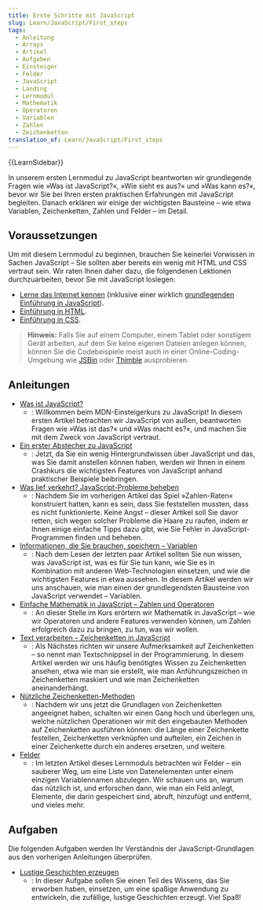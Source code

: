 ```yaml
---
title: Erste Schritte mit JavaScript
slug: Learn/JavaScript/First_steps
tags:
  - Anleitung
  - Arrays
  - Artikel
  - Aufgaben
  - Einsteiger
  - Felder
  - JavaScript
  - Landing
  - Lernmodul
  - Mathematik
  - Operatoren
  - Variablen
  - Zahlen
  - Zeichenketten
translation_of: Learn/JavaScript/First_steps
---
```

{{LearnSidebar}}

In unserem ersten Lernmodul zu JavaScript beantworten wir grundlegende Fragen wie »Was ist JavaScript?«, »Wie sieht es aus?« und »Was kann es?«, bevor wir Sie bei Ihren ersten praktischen Erfahrungen mit JavaScript begleiten. Danach erklären wir einige der wichtigsten Bausteine – wie etwa Variablen, Zeichenketten, Zahlen und Felder – im Detail.

## Voraussetzungen

Um mit diesem Lernmodul zu beginnen, brauchen Sie keinerlei Vorwissen in Sachen JavaScript – Sie sollten aber bereits ein wenig mit HTML und CSS vertraut sein. Wir raten Ihnen daher dazu, die folgendenen Lektionen durchzuarbeiten, bevor Sie mit JavaScript loslegen:

- [Lerne das Internet kennen](/de/docs/Learn/Getting_started_with_the_web) (inklusive einer wirklich [grundlegenden Einführung in JavaScript](/de/docs/Learn/Getting_started_with_the_web/JavaScript_basics)).
- [Einführung in HTML](/de/docs/Learn/HTML/Introduction_to_HTML).
- [Einführung in CSS](/de/docs/Learn/CSS/Introduction_to_CSS).

> **Hinweis:** Falls Sie auf einem Computer, einem Tablet oder sonstigem Gerät arbeiten, auf dem Sie keine eigenen Dateien anlegen können, können Sie die Codebeispiele meist auch in einer Online-Coding-Umgebung wie [JSBin](http://jsbin.com/) oder [Thimble](https://thimble.mozilla.org/) ausprobieren.

## Anleitungen

- [Was ist JavaScript?](/de/docs/Learn/JavaScript/First_steps/What_is_JavaScript)
  - : Willkommen beim MDN-Einsteigerkurs zu JavaScript! In diesem ersten Artikel betrachten wir JavaScript von außen, beantworten Fragen wie »Was ist das?« und »Was macht es?«, und machen Sie mit dem Zweck von JavaScript vertraut.
- [Ein erster Abstecher zu JavaScript](/de/docs/Learn/JavaScript/First_steps/A_first_splash)
  - : Jetzt, da Sie ein wenig Hintergrundwissen über JavaScript und das, was Sie damit anstellen können haben, werden wir Ihnen in einem Crashkurs die wichtigsten Features von JavaScript anhand praktischer Beispiele beibringen.
- [Was lief verkehrt? JavaScript-Probleme beheben](/de/docs/Learn/JavaScript/First_steps/What_went_wrong)
  - : Nachdem Sie im vorherigen Artikel das Spiel »Zahlen-Raten« konstruiert hatten, kann es sein, dass Sie feststellen mussten, dass es nicht funktionierte. Keine Angst – dieser Artikel soll Sie davor retten, sich wegen solcher Probleme die Haare zu raufen, indem er Ihnen einige einfache Tipps dazu gibt, wie Sie Fehler in JavaScript-Programmen finden und beheben.
- [Informationen, die Sie brauchen, speichern – Variablen](/de/docs/Learn/JavaScript/First_steps/Variables)
  - : Nach dem Lesen der letzten paar Artikel sollten Sie nun wissen, was JavaScript ist, was es für Sie tun kann, wie Sie es in Kombination mit anderen Web-Technologien einsetzen, und wie die wichtigsten Features in etwa aussehen. In diesem Artikel werden wir uns anschauen, wie man einen der grundlegendsten Bausteine von JavaScript verwendet – Variablen.
- [Einfache Mathematik in JavaScript – Zahlen und Operatoren](/de/docs/Learn/JavaScript/First_steps/Math)
  - : An dieser Stelle im Kurs erörtern wir Mathematik in JavaScript – wie wir Operatoren und andere Features verwenden können, um Zahlen erfolgreich dazu zu bringen, zu tun, was wir wollen.
- [Text verarbeiten – Zeichenketten in JavaScript](/de/docs/Learn/JavaScript/First_steps/Strings)
  - : Als Nächstes richten wir unsere Aufmerksamkeit auf Zeichenketten – so nennt man Textschnippsel in der Programmierung. In diesem Artikel werden wir uns häufig benötigtes Wissen zu Zeichenketten ansehen, etwa wie man sie erstellt, wie man Anführungszeichen in Zeichenketten maskiert und wie man Zeichenketten aneinanderhängt.
- [Nützliche Zeichenketten-Methoden](/de/docs/Learn/JavaScript/First_steps/Useful_string_methods)
  - : Nachdem wir uns jetzt die Grundlagen von Zeichenketten angeeignet haben, schalten wir einen Gang hoch und überlegen uns, welche nützlichen Operationen wir mit den eingebauten Methoden auf Zeichenketten ausführen können: die Länge einer Zeichenkette festellen, Zeichenketten verknüpfen und aufteilen, ein Zeichen in einer Zeichenkette durch ein anderes ersetzen, und weitere.
- [Felder](/de/docs/Learn/JavaScript/First_steps/Arrays)
  - : Im letzten Artikel dieses Lernmoduls betrachten wir Felder – ein sauberer Weg, um eine Liste von Datenelementen unter einem einzigen Variablennamen abzulegen. Wir schauen uns an, warum das nützlich ist, und erforschen dann, wie man ein Feld anlegt, Elemente, die darin gespeichert sind, abruft, hinzufügt und entfernt, und vieles mehr.

## Aufgaben

Die folgenden Aufgaben werden Ihr Verständnis der JavaScript-Grundlagen aus den vorherigen Anleitungen überprüfen.

- [Lustige Geschichten erzeugen](/de/docs/Learn/JavaScript/First_steps/Silly_story_generator)
  - : In dieser Aufgabe sollen Sie einen Teil des Wissens, das Sie erworben haben, einsetzen, um eine spaßige Anwendung zu entwickeln, die zufällige, lustige Geschichten erzeugt. Viel Spaß!
